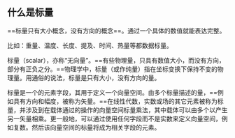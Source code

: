 ## 什么是标量

==标量只有大小概念，没有方向的概念==。通过一个具体的数值就能表达完整。

比如：重量、温度、长度、提及、时间、热量等都数据标量。

标量（scalar），亦称“无向量”。==有些物理量，只具有数值大小，而没有方向，部分有正负之分。==物理学中，标量（或作纯量）指在坐标变换下保持不变的物理量。用通俗的说法，标量是只有大小，没有方向的量。

标量是一个的元素字段，其用于定义一个向量空间。由多个标量描述的量，==例如具有方向和幅度，被称为矢量。==在线性代数，实数或场的其它元素被称为标量，并涉及到在载体通过的操作的向量空间标量乘法，其中载体可以由多个以产生另一矢量相乘。更一般地，可以通过使用任何字段而不是实数来定义向量空间，例如复数。然后该向量空间的标量将成为相关字段的元素。
